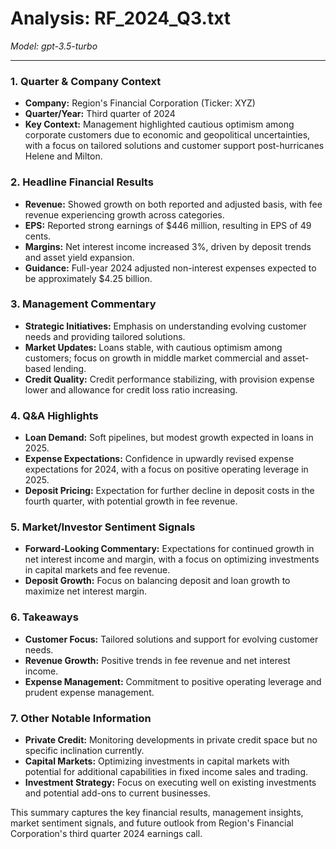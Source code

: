 # Analysis: RF_2024_Q3.txt

*Model: gpt-3.5-turbo*

---

### 1. Quarter & Company Context
- **Company:** Region's Financial Corporation (Ticker: XYZ)
- **Quarter/Year:** Third quarter of 2024
- **Key Context:** Management highlighted cautious optimism among corporate customers due to economic and geopolitical uncertainties, with a focus on tailored solutions and customer support post-hurricanes Helene and Milton.

### 2. Headline Financial Results
- **Revenue:** Showed growth on both reported and adjusted basis, with fee revenue experiencing growth across categories.
- **EPS:** Reported strong earnings of $446 million, resulting in EPS of 49 cents.
- **Margins:** Net interest income increased 3%, driven by deposit trends and asset yield expansion.
- **Guidance:** Full-year 2024 adjusted non-interest expenses expected to be approximately $4.25 billion.

### 3. Management Commentary
- **Strategic Initiatives:** Emphasis on understanding evolving customer needs and providing tailored solutions.
- **Market Updates:** Loans stable, with cautious optimism among customers; focus on growth in middle market commercial and asset-based lending.
- **Credit Quality:** Credit performance stabilizing, with provision expense lower and allowance for credit loss ratio increasing.

### 4. Q&A Highlights
- **Loan Demand:** Soft pipelines, but modest growth expected in loans in 2025.
- **Expense Expectations:** Confidence in upwardly revised expense expectations for 2024, with a focus on positive operating leverage in 2025.
- **Deposit Pricing:** Expectation for further decline in deposit costs in the fourth quarter, with potential growth in fee revenue.

### 5. Market/Investor Sentiment Signals
- **Forward-Looking Commentary:** Expectations for continued growth in net interest income and margin, with a focus on optimizing investments in capital markets and fee revenue.
- **Deposit Growth:** Focus on balancing deposit and loan growth to maximize net interest margin.

### 6. Takeaways
- **Customer Focus:** Tailored solutions and support for evolving customer needs.
- **Revenue Growth:** Positive trends in fee revenue and net interest income.
- **Expense Management:** Commitment to positive operating leverage and prudent expense management.

### 7. Other Notable Information
- **Private Credit:** Monitoring developments in private credit space but no specific inclination currently.
- **Capital Markets:** Optimizing investments in capital markets with potential for additional capabilities in fixed income sales and trading.
- **Investment Strategy:** Focus on executing well on existing investments and potential add-ons to current businesses.

This summary captures the key financial results, management insights, market sentiment signals, and future outlook from Region's Financial Corporation's third quarter 2024 earnings call.